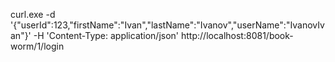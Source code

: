 curl.exe -d '{"userId":123,"firstName":"Ivan","lastName":"Ivanov","userName":"IvanovIvan"}' -H 'Content-Type: application/json' http://localhost:8081/book-worm/1/login